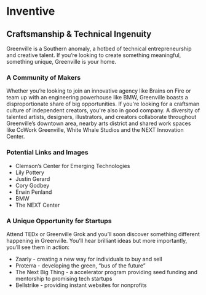 # Inventive

## Craftsmanship & Technical Ingenuity

Greenville is a Southern anomaly, a hotbed of technical entrepreneurship and creative talent. If you’re looking to create something meaningful, something unique, Greenville is your home.

### A Community of Makers

Whether you’re looking to join an innovative agency like Brains on Fire or team up with an engineering powerhouse like BMW, Greenville boasts a disproportionate share of big opportunities. If you're looking for a craftsman culture of independent creators, you're also in good company. A diversity of talented artists, designers, illustrators, and creators collaborate throughout Greenville’s downtown area, nearby arts district and shared work spaces like CoWork Greenville, White Whale Studios and the NEXT Innovation Center.

### Potential Links and Images
* Clemson’s Center for Emerging Technologies
* Lily Pottery
* Justin Gerard
* Cory Godbey
* Erwin Penland
* BMW
* The NEXT Center

### A Unique Opportunity for Startups

Attend TEDx or Greenville Grok and you’ll soon discover something different happening in Greenville. You’ll hear brilliant ideas but more importantly, you’ll see them in action: 

* Zaarly - creating a new way for individuals to buy and sell
* Proterra - developing the green, “bus of the future”
* The Next Big Thing -  a accelerator program providing seed funding and mentorship to promising tech startups
* Bellstrike - providing instant websites for nonprofits